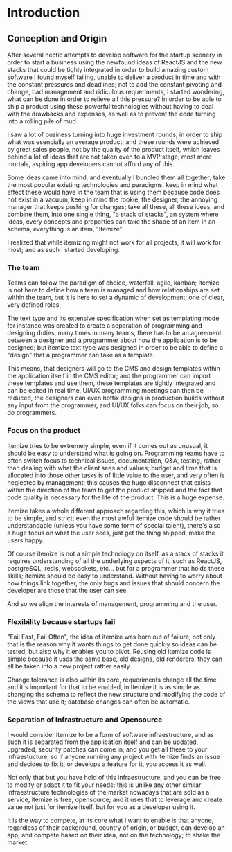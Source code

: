 # Introduction

## Conception and Origin

After several hectic attempts to develop software for the startup scenery in order to start a business using the newfound ideas of ReactJS and the new stacks that could be tighly integrated in order to build amazing custom software I found myself failing, unable to deliver a product in time and with the constant pressures and deadlines; not to add the constant pivoting and change, bad management and ridiculous requeriments, I started wondering, what can be done in order to relieve all this pressure? In order to be able to ship a product using these powerful technologies without having to deal with the drawbacks and expenses, as well as to prevent the code turning into a rolling pile of mud.

I saw a lot of business turning into huge investment rounds, in order to ship what was esencially an average product; and these rounds were achieved by great sales people, not by the quality of the product itself, which leaves behind a lot of ideas that are not taken even to a MVP stage; most mere mortals, aspiring app developers cannot afford any of this.

Some ideas came into mind, and eventually I bundled them all together; take the most popular existing technologies and paradigms, keep in mind what effect these would have in the team that is using them because code does not exist in a vacuum, keep in mind the rookie, the designer, the annoying manager that keeps pushing for changes; take all these, all these ideas, and combine them, into one single thing, "a stack of stacks", an system where ideas, every concepts and properties can take the shape of an item in an schema, everything is an item, "Itemize".

I realized that while itemizing might not work for all projects, it will work for most; and as such I started developing.

### The team

Teams can follow the paradigm of choice, waterfall, agile, kanban; Itemize is not here to define how a team is managed and how relationships are set within the team, but it is here to set a dynamic of development; one of clear, very defined roles.

The text type and its extensive specification when set as templating mode for instance was created to create a separation of programming and designing duties, many times in many teams, there has to be an agreement between a designer and a programmer about how the application is to be designed; but itemize text type was designed in order to be able to define a "design" that a programmer can take as a template.

This means, that designers will go to the CMS and design templates within the application itself in the CMS editor; and the programmer can import these templates and use them, these templates are tightly integrated and can be edited in real time, UI/UX programming meetings can then be reduced, the designers can even hotfix designs in production builds without any input from the programmer, and UI/UX folks can focus on their job, so do programmers.

### Focus on the product

Itemize tries to be extremely simple, even if it comes out as unusual, it should be easy to understand what is going on. Programming teams have to often switch focus to technical issues, documentation, Q&A, testing, rather than dealing with what the client sees and values; budget and time that is allocated into those other tasks is of little value to the user, and very often is neglected by management; this causes the huge disconnect that exists within the direction of the team to get the product shipped and the fact that code quality is necessary for the life of the product. This is a huge expense.

Itemize takes a whole different approach regarding this, which is why it tries to be simple, and strict; even the most awful itemize code should be rather understandable (unless you have some form of special talent), there's also a huge focus on what the user sees, just get the thing shipped, make the users happy.

Of course itemize is not a simple technology on itself, as a stack of stacks it requires understanding of all the underlying aspects of it, such as ReactJS, postgreSQL, redis, websockets, etc... but for a programmer that holds these skills; itemize should be easy to understand. Without having to worry about how things link together, the only bugs and issues that should concern the developer are those that the user can see.

And so we align the interests of management, programming and the user.

### Flexibility because startups fail

"Fail Fast, Fail Often", the idea of itemize was born out of failure, not only that is the reason why it wants things to get done quickly so ideas can be tested, but also why it enables you to pivot. Reusing old itemize code is simple because it uses the same base, old designs, old renderers, they can all be taken into a new project rather easily.

Change tolerance is also within its core, requeriments change all the time and it's important for that to be enabled, in Itemize it is as simple as changing the schema to reflect the new structure and modifying the code of the views that use it; database changes can often be automatic.

### Separation of Infrastructure and Opensource

I would consider itemize to be a form of software infraestructure, and as such it is separated from the application itself and can be updated, upgraded, security patches can come in, and you get all these to your infraestucture, so if anyone running any project with itemize finds an issue and decides to fix it, or develops a feature for it, you access it as well.

Not only that but you have hold of this infraestructure, and you can be free to modify or adapt it to fit your needs; this is unlike any other similar infraestructure technologies of the market nowadays that are sold as a service, itemize is free, opensource; and it uses that to leverage and create value not just for itemize itself, but for you as a developer using it.

It is the way to compete, at its core what I want to enable is that anyone, regardless of their background, country of origin, or budget, can develop an app; and compete based on their idea, not on the technology; to shake the market.